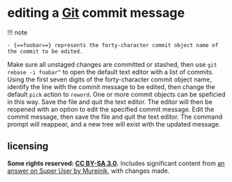 # editing a [Git] commit message

!!! note
    
    - {==foobar==} represents the forty-character commit object name of the commit to be edited.

Make sure all unstaged changes are committed or stashed, then use `git rebase -i foobar^` to open the default text editor with a list of commits. Using the first seven digits of the forty-character commit object name, identify the line with the commit message to be edited, then change the default `pick` action to `reword`. One or more commit objects can be speficied in this way. Save the file and quit the text editor. The editor will then be reopened with an option to edit the specified commit message. Edit the commit message, then save the file and quit the text editor. The command prompt will reappear, and a new tree will exist with the updated message.

## licensing
**Some rights reserved: [CC BY-SA 3.0](https://creativecommons.org/licenses/by-sa/3.0/).** Includes significant content from [an answer on Super User by Mureinik](https://superuser.com/questions/751699/is-there-a-way-to-edit-a-commit-message-in-github/751909#751909), with changes made.

[Git]: https://git-scm.com/
